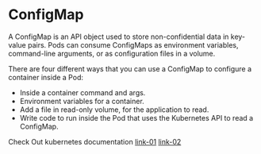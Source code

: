 # ConfigMap
A ConfigMap is an API object used to store non-confidential data in key-value pairs. Pods can consume ConfigMaps as environment variables, command-line arguments, or as configuration files in a volume.

There are four different ways that you can use a ConfigMap to configure a container inside a Pod:
- Inside a container command and args.
- Environment variables for a container.
- Add a file in read-only volume, for the application to read.
- Write code to run inside the Pod that uses the Kubernetes API to read a ConfigMap.

Check Out kubernetes documentation [link-01](https://kubernetes.io/docs/concepts/configuration/configmap) [link-02](https://kubernetes.io/docs/tasks/configure-pod-container/configure-pod-configmap)


